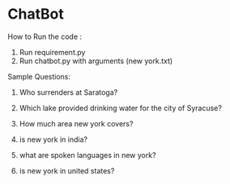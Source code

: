 # ChatBot

How to Run the code :

1.	Run requirement.py
2.	Run chatbot.py with arguments (new york.txt)


Sample Questions:


1.	Who surrenders at Saratoga?

2.	Which lake provided drinking water for the city of Syracuse? 

3.	How much area new york covers?

4.	is new york in india?

5.	what are spoken languages in new york?

6.	is new york in united states?

